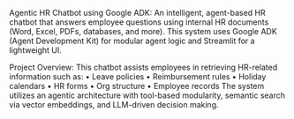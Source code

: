 Agentic HR Chatbot using Google ADK:
An intelligent, agent-based HR chatbot that answers employee questions using internal HR documents (Word, Excel, PDFs, databases, and more). This system uses Google ADK (Agent Development Kit) for modular agent logic and Streamlit for a lightweight UI.

Project Overview:
    This chatbot assists employees in retrieving HR-related information such as:
     •	Leave policies
     •	Reimbursement rules
     •	Holiday calendars
     •	HR forms
     •	Org structure
     •	Employee records
The system utilizes an agentic architecture with tool-based modularity, semantic search via vector embeddings, and LLM-driven decision making.
